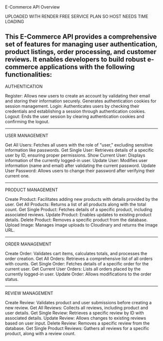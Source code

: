 E-Commerce API Overview

UPLOADED WITH RENDER FREE SERVICE PLAN SO HOST NEEDS TIME LOADING

## This E-Commerce API provides a comprehensive set of features for managing user authentication, product listings, order processing, and customer reviews. It enables developers to build robust e-commerce applications with the following functionalities:

AUTHENTICATION

Register: Allows new users to create an account by validating their email and storing their information securely. Generates authentication cookies for session management.
Login: Authenticates users by checking their credentials and establishing a session through authentication cookies.
Logout: Ends the user session by clearing authentication cookies and confirming the logout.

---

USER MANAGEMENT

Get All Users: Fetches all users with the role of "user," excluding sensitive information like passwords.
Get Single User: Retrieves details of a specific user by ID, ensuring proper permissions.
Show Current User: Displays information of the currently logged-in user.
Update User: Modifies user information (name and email) after validating the current password.
Update User Password: Allows users to change their password after verifying their current one.

---

PRODUCT MANAGEMENT

Create Product: Facilitates adding new products with details provided by the user.
Get All Products: Returns a list of all products along with the total count.
Get Single Product: Fetches details of a specific product, including associated reviews.
Update Product: Enables updates to existing product details.
Delete Product: Removes a specific product from the database.
Upload Image: Manages image uploads to Cloudinary and returns the image URL.

---

ORDER MANAGEMENT

Create Order: Validates cart items, calculates totals, and processes the order creation.
Get All Orders: Retrieves a comprehensive list of all orders with counts.
Get Single Order: Fetches details of a specific order for the current user.
Get Current User Orders: Lists all orders placed by the currently logged-in user.
Update Order: Allows modifications to the order status.

---

REVIEW MANAGEMENT

Create Review: Validates product and user submissions before creating a new review.
Get All Reviews: Collects all reviews, including product and user details.
Get Single Review: Retrieves a specific review by ID with associated details.
Update Review: Allows changes to existing reviews based on user input.
Delete Review: Removes a specific review from the database.
Get Single Product Reviews: Gathers all reviews for a specific product, along with a review count.
